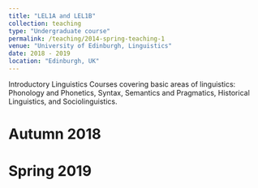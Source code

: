 ```yaml
---
title: "LEL1A and LEL1B"
collection: teaching
type: "Undergraduate course"
permalink: /teaching/2014-spring-teaching-1
venue: "University of Edinburgh, Linguistics"
date: 2018 - 2019
location: "Edinburgh, UK"
---
```


Introductory Linguistics Courses covering basic areas of linguistics: Phonology and Phonetics, Syntax, Semantics and Pragmatics, Historical Linguistics, and Sociolinguistics.


Autumn 2018
======

Spring 2019
======
